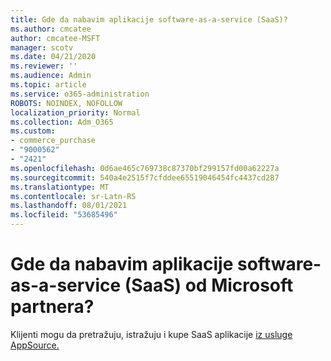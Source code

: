 ```yaml
---
title: Gde da nabavim aplikacije software-as-a-service (SaaS)?
ms.author: cmcatee
author: cmcatee-MSFT
manager: scotv
ms.date: 04/21/2020
ms.reviewer: ''
ms.audience: Admin
ms.topic: article
ms.service: o365-administration
ROBOTS: NOINDEX, NOFOLLOW
localization_priority: Normal
ms.collection: Adm_O365
ms.custom:
- commerce_purchase
- "9000562"
- "2421"
ms.openlocfilehash: 0d6ae465c769738c87370bf299157fd00a62227a
ms.sourcegitcommit: 540a4e2515f7cfddee65519046454fc4437cd287
ms.translationtype: MT
ms.contentlocale: sr-Latn-RS
ms.lasthandoff: 08/01/2021
ms.locfileid: "53685496"
---
```

# <a name="where-do-i-get-software-as-a-service-saas-apps-from-microsoft-partners"></a>Gde da nabavim aplikacije software-as-a-service (SaaS) od Microsoft partnera?

Klijenti mogu da pretražuju, istražuju i kupe SaaS aplikacije [iz usluge AppSource.](https://appsource.microsoft.com)